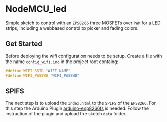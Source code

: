 # NodeMCU_led

Simple sketch to control with an `EPS8266` three MOSFETs over `PWM` for a LED strips, including a webbased control to picker and fading colors.

## Get Started

Before deploying the wifi configuration needs to be setup. Create a file with the name `config_wifi.ino` in the project root containg:

```cpp
#define WIFI_SSID "WIFI_NAME"
#define WIFI_PASSWD "WIFI_PASSWD"
```

## SPIFS

The next step is to upload the `index.html` to the `SPIFS` of the `EPS8266`.
For this step the Arduino Plugin [arduino-esp8266fs](https://github.com/esp8266/arduino-esp8266fs-plugin) is needed.
Follow the instruction of the plugin and upload the sketch `data` folder.
